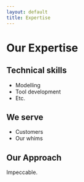 ```yaml
---
layout: default
title: Expertise
---
```


# Our Expertise

## Technical skills

- Modelling
- Tool development
- Etc.

## We serve

- Customers
- Our whims

## Our Approach

Impeccable.

